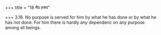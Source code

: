 +++
title = "18 नैव तस्य"

+++
3.18. No purpose is served for him by what he has done or by what he has
not done. For him there is hardly any dependenc on any purpose among all
beings.
